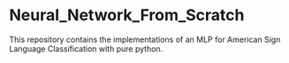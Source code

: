 # Neural_Network_From_Scratch
This repository contains the implementations of an MLP for American Sign Language Classification with pure python. 
